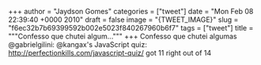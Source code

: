 
+++
author = "Jaydson Gomes"
categories = ["tweet"]
date = "Mon Feb 08 22:39:40 +0000 2010"
draft = false
image = "{TWEET_IMAGE}"
slug = "f6ec32b7b69399592b002e5023f840267960b6f7"
tags = ["tweet"]
title = """Confesso que chutei algum..."""
+++
Confesso que chutei algumas @gabrielgilini: @kangax's JavaScript quiz: http://perfectionkills.com/javascript-quiz/ got 11 right out of 14

